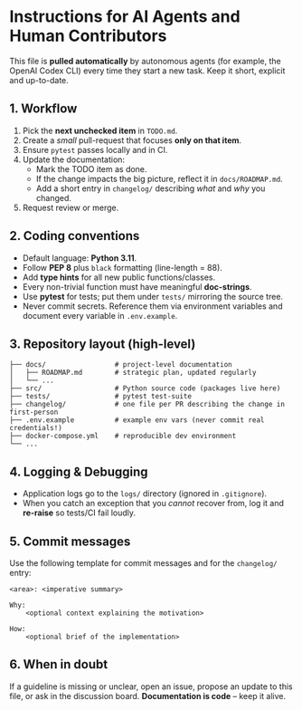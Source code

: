 # Instructions for AI Agents and Human Contributors

This file is **pulled automatically** by autonomous agents (for example, the OpenAI Codex CLI) every time they start a new task.  Keep it short, explicit and up-to-date.

## 1. Workflow

1. Pick the **next unchecked item** in `TODO.md`.
2. Create a *small* pull-request that focuses **only on that item**.
3. Ensure `pytest` passes locally and in CI.
4. Update the documentation:
   * Mark the TODO item as done.
   * If the change impacts the big picture, reflect it in `docs/ROADMAP.md`.
   * Add a short entry in `changelog/` describing *what* and *why* you changed.
5. Request review or merge.

## 2. Coding conventions

* Default language: **Python 3.11**.
* Follow **PEP 8** plus `black` formatting (line-length = 88).
* Add **type hints** for all new public functions/classes.
* Every non-trivial function must have meaningful **doc-strings**.
* Use **pytest** for tests; put them under `tests/` mirroring the source tree.
* Never commit secrets.  Reference them via environment variables and document every variable in `.env.example`.

## 3. Repository layout (high-level)

```
├── docs/                 # project-level documentation
│   ├── ROADMAP.md        # strategic plan, updated regularly
│   └── ...
├── src/                  # Python source code (packages live here)
├── tests/                # pytest test-suite
├── changelog/            # one file per PR describing the change in first-person
├── .env.example          # example env vars (never commit real credentials!)
├── docker-compose.yml    # reproducible dev environment
└── ...
```

## 4. Logging & Debugging

* Application logs go to the `logs/` directory (ignored in `.gitignore`).
* When you catch an exception that you *cannot* recover from, log it and **re-raise** so tests/CI fail loudly.

## 5. Commit messages

Use the following template for commit messages and for the `changelog/` entry:

```
<area>: <imperative summary>

Why:
    <optional context explaining the motivation>

How:
    <optional brief of the implementation>
```

## 6. When in doubt

If a guideline is missing or unclear, open an issue, propose an update to this file, or ask in the discussion board.  **Documentation is code** – keep it alive.
